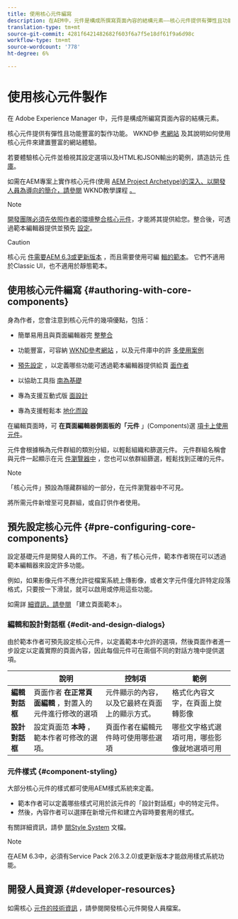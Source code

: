 ```yaml
---
title: 使用核心元件編寫
description: 在AEM中，元件是構成所撰寫頁面內容的結構元素——核心元件提供有彈性且功能豐富的製作功能。
translation-type: tm+mt
source-git-commit: 4281f6421482682f603f6a7f5e18df61f9a6d98c
workflow-type: tm+mt
source-wordcount: '778'
ht-degree: 6%

---
```



# 使用核心元件製作

在 Adobe Experience Manager 中，元件是構成所編寫頁面內容的結構元素。

核心元件提供有彈性且功能豐富的製作功能。 WKND參 [考網站](https://wknd.site) 及其說明如何使用核心元件來建置豐富的網站體驗。

若要體驗核心元件並檢視其設定選項以及HTML和JSON輸出的範例，請造訪元 [件庫](https://adobe.com/go/aem_cmp_library)。

如需在AEM專案上實作核心元件(使用 [AEM Project Archetype)的深入、以開發人員為導向的簡介，請參閱](/help/developing/archetype/overview.md) WKND教學課程 [。](https://docs.adobe.com/content/help/en/experience-manager-learn/getting-started-wknd-tutorial-develop/overview.html)

>[!NOTE]
>
>[開發團隊必須先依照作者的環境整合核心元件](/help/get-started/using.md)，才能將其提供給您。整合後，可透過範本編輯器提供並預先 [設定](https://docs.adobe.com/content/help/en/experience-manager-cloud-service/sites/authoring/features/templates.html)。

>[!CAUTION]
>
>核心元 [件需要AEM 6.3或更新版本](/help/versions.md) ，而且需要使用可編 [輯的範本](https://docs.adobe.com/content/help/en/experience-manager-cloud-service/sites/authoring/features/templates.html)。 它們不適用於Classic UI，也不適用於靜態範本。

## 使用核心元件編寫 {#authoring-with-core-components}

身為作者，您會注意到核心元件的幾項優點，包括：

* 簡單易用且與頁面編輯器完 [整整合](https://docs.adobe.com/content/help/en/experience-manager-cloud-service/sites/authoring/fundamentals/editing-content.html)

* 功能豐富，可容納 [WKND參考網站](https://wknd.site) ，以及元件庫中的許 [多使用案例](https://adobe.com/go/aem_cmp_library)

* [預先設定](#pre-configuring-core-components) ，以定義哪些功能可透過範本編輯器提供給頁 [面作者](https://docs.adobe.com/content/help/en/experience-manager-cloud-service/sites/authoring/features/templates.html)

* 以協助工具指 [南為基礎](https://docs.adobe.com/content/help/en/experience-manager-cloud-service/sites/authoring/fundamentals/accessible-content.html)

* 專為支援互動式版 [面設計](https://docs.adobe.com/content/help/en/experience-manager-cloud-service/sites/authoring/features/responsive-layout.html)

* 專為支援輕鬆本 [地化而設](localization.md)

在編輯頁面時，可 **在頁面編輯器側面板的「元件** 」(Components)選 [項卡上使用元件](https://docs.adobe.com/content/help/en/experience-manager-cloud-service/sites/authoring/fundamentals/editing-content.html)。

元件會根據稱為元件群組的類別分組，以輕鬆組織和篩選元件。 元件群組名稱會與元件一起顯示在元 [件瀏覽器中](https://docs.adobe.com/content/help/en/experience-manager-cloud-service/sites/authoring/fundamentals/editing-content.html) ，您也可以依群組篩選，輕鬆找到正確的元件。

>[!NOTE]
>
>「核心元件」預設為隱藏群組的一部分，在元件瀏覽器中不可見。
>
>將所需元件新增至可見群組，或自訂供作者使用。

## 預先設定核心元件 {#pre-configuring-core-components}

設定基礎元件是開發人員的工作。 不過，有了核心元件，範本作者現在可以透過範本編輯器來設定許多功能。

例如，如果影像元件不應允許從檔案系統上傳影像，或者文字元件僅允許特定段落格式，只要按一下滑鼠，就可以啟用或停用這些功能。

如需詳 [細資訊，請參閱](https://docs.adobe.com/content/help/en/experience-manager-cloud-service/sites/authoring/features/templates.html) 「建立頁面範本」。

### 編輯和設計對話框 {#edit-and-design-dialogs}

由於範本作者可預先設定核心元件，以定義範本中允許的選項，然後頁面作者進一步設定以定義實際的頁面內容，因此每個元件可在兩個不同的對話方塊中提供選項。

|  | 說明 | 控制項 | 範例 |
|--- |--- |--- |--- |
| **編輯對話框** | 頁面作者 **在正常頁面編輯** ，對置入的元件進行修改的選項 | 元件顯示的內容，以及它最終在頁面上的顯示方式。 | 格式化內容文字，在頁面上旋轉影像 |
| **設計對話框** | 設定頁面范 **本時** ，範本作者可修改的選項。 | 頁面作者在編輯元件時可使用哪些選項 | 哪些文字格式選項可用，哪些影像就地選項可用 |

### 元件樣式 {#component-styling}

大部分核心元件的樣式都可使用AEM樣式系統來定義。

* 範本作者可以定義哪些樣式可用於該元件的「設計對話框」中的特定元件。
* 然後，內容作者可以選擇在新增元件和建立內容時要套用的樣式。

有關詳細資訊，請參 [閱Style System](https://docs.adobe.com/content/help/en/experience-manager-cloud-service/sites/authoring/features/style-system.html) 文檔。

>[!NOTE]
>
>在AEM 6.3中，必須有Service Pack 2(6.3.2.0)或更新版本才能啟用樣式系統功能。

## 開發人員資源 {#developer-resources}

如需核心 [元件的技術資訊](/help/developing/overview.md) ，請參閱開發核心元件開發人員檔案。
